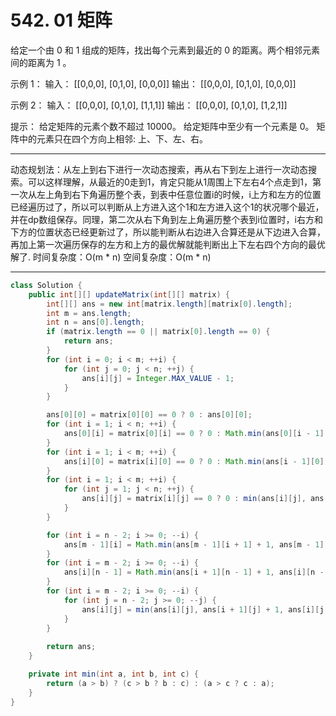 # 542. 01 矩阵

给定一个由 0 和 1 组成的矩阵，找出每个元素到最近的 0 的距离。两个相邻元素间的距离为 1 。

示例 1：
输入：
[[0,0,0],
 [0,1,0],
 [0,0,0]]
输出：
[[0,0,0],
 [0,1,0],
 [0,0,0]]

示例 2：
输入：
[[0,0,0],
 [0,1,0],
 [1,1,1]]
输出：
[[0,0,0],
 [0,1,0],
 [1,2,1]]

提示：
给定矩阵的元素个数不超过 10000。
给定矩阵中至少有一个元素是 0。
矩阵中的元素只在四个方向上相邻: 上、下、左、右。

---

动态规划法：从左上到右下进行一次动态搜索，再从右下到左上进行一次动态搜索。可以这样理解，从最近的0走到1，肯定只能从1周围上下左右4个点走到1，第一次从左上角到右下角遍历整个表，到表中任意位置i的时候，i上方和左方的位置已经遍历过了，所以可以判断从上方进入这个1和左方进入这个1的状况哪个最近，并在dp数组保存。同理，第二次从右下角到左上角遍历整个表到i位置时，i右方和下方的位置状态已经更新过了，所以能判断从右边进入合算还是从下边进入合算，再加上第一次遍历保存的左方和上方的最优解就能判断出上下左右四个方向的最优解了.
时间复杂度：O(m \* n) 空间复杂度：O(m * n)  

---

```java
class Solution {
    public int[][] updateMatrix(int[][] matrix) {
        int[][] ans = new int[matrix.length][matrix[0].length];
        int m = ans.length;
        int n = ans[0].length;
        if (matrix.length == 0 || matrix[0].length == 0) {
            return ans;
        }
        for (int i = 0; i < m; ++i) {
            for (int j = 0; j < n; ++j) {
                ans[i][j] = Integer.MAX_VALUE - 1;
            }
        }

        ans[0][0] = matrix[0][0] == 0 ? 0 : ans[0][0];
        for (int i = 1; i < n; ++i) {
            ans[0][i] = matrix[0][i] == 0 ? 0 : Math.min(ans[0][i - 1] + 1, ans[0][i]);
        }
        for (int i = 1; i < m; ++i) {
            ans[i][0] = matrix[i][0] == 0 ? 0 : Math.min(ans[i - 1][0] + 1, ans[i][0]);
        }
        for (int i = 1; i < m; ++i) {
            for (int j = 1; j < n; ++j) {
                ans[i][j] = matrix[i][j] == 0 ? 0 : min(ans[i][j], ans[i - 1][j] + 1, ans[i][j - 1] + 1);
            }
        }

        for (int i = n - 2; i >= 0; --i) {
            ans[m - 1][i] = Math.min(ans[m - 1][i + 1] + 1, ans[m - 1][i]);
        }
        for (int i = m - 2; i >= 0; --i) {
            ans[i][n - 1] = Math.min(ans[i + 1][n - 1] + 1, ans[i][n - 1]);
        }
        for (int i = m - 2; i >= 0; --i) {
            for (int j = n - 2; j >= 0; --j) {
                ans[i][j] = min(ans[i][j], ans[i + 1][j] + 1, ans[i][j + 1] + 1);
            }
        }
        
        return ans;
    }

    private int min(int a, int b, int c) {
        return (a > b) ? (c > b ? b : c) : (a > c ? c : a);
    }
}
```
